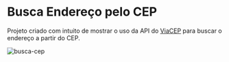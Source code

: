 # Busca Endereço pelo CEP
Projeto criado com intuito de mostrar o uso da API do [ViaCEP](https://viacep.com.br/) para buscar o endereço a partir do CEP.

![busca-cep](https://github.com/user-attachments/assets/38ffa2fd-54f8-4275-a84c-2d5fcfd54806)
